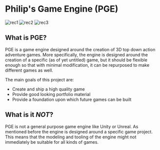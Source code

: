 # Philip's Game Engine (PGE)
![rec1](https://user-images.githubusercontent.com/4964755/183430983-c4c22f8a-b1d6-440f-8539-d9782b670b55.gif)
![rec2](https://user-images.githubusercontent.com/4964755/183431112-3143b8ac-3700-442f-a74c-3a1f64c3d56a.gif)
![rec3](https://user-images.githubusercontent.com/4964755/183431125-b0d1f0cb-2e2d-450e-88c9-241867d5edea.gif)

## **What is PGE?**
PGE is a game engine designed around the creation of 3D top down action adventure games. More specifically, the engine is designed around the creation of a specific (as of yet untitled) game, but it should be flexible enough so that with minimal modification, it can be repurposed to make different games as well. 

The main goals of this project are:  
* Create and ship a high quality game
* Provide good looking portfolio material
* Provide a foundation upon which future games can be built

## **What is it *NOT***?
PGE is not a general purpose game engine like Unity or Unreal. As mentioned before the engine is designed around a specific game project. This means that the modeling and tooling of the engine might not immediately be suitable for all kinds of games.
